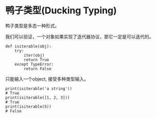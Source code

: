 # 鸭子类型(Ducking Typing)

鸭子类型是多态一种形式。


我们可以验证，一个对象如果实现了迭代器协议，那它一定是可以迭代的。
```
def isiterable(obj):
    try:
        iter(obj)
        return True
    except TypeError:
        return False
```

只能输入一个object, 接受多种类型输入。
```
print(isiterable('a string'))  
# True
print(isiterable([1, 2, 3]))  
# True
print(isiterable(5))  
# False
```